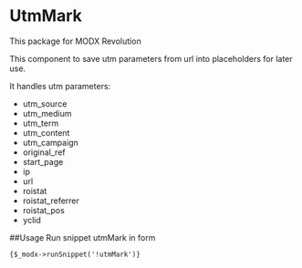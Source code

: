 # UtmMark

This package for MODX Revolution

This component to save utm parameters from url into placeholders for later use.

It handles utm parameters:
- utm_source
- utm_medium
- utm_term
- utm_content
- utm_campaign
- original_ref
- start_page
- ip
- url
- roistat
- roistat_referrer
- roistat_pos
- yclid

##Usage
Run snippet utmMark in form
```
{$_modx->runSnippet('!utmMark')}
```